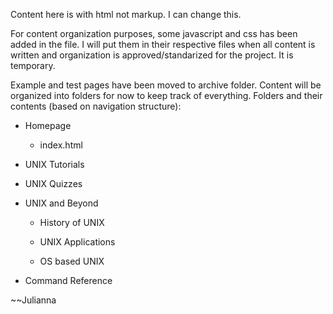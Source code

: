 Content here is with html not markup. I can change this.

For content organization purposes, some javascript and css has been added in the file. I will put them in their respective 
files when all content is written and organization is approved/standarized for the project. It is temporary.

Example and test pages have been moved to archive folder.
Content will be organized into folders for now to keep track of everything.
Folders and their contents (based on navigation structure):
  + Homepage
    + index.html
    
  + UNIX Tutorials
  
  + UNIX Quizzes
  
  + UNIX and Beyond
    + History of UNIX
    
    + UNIX Applications
    
    + OS based UNIX
  
  + Command Reference
  
  

~~Julianna
